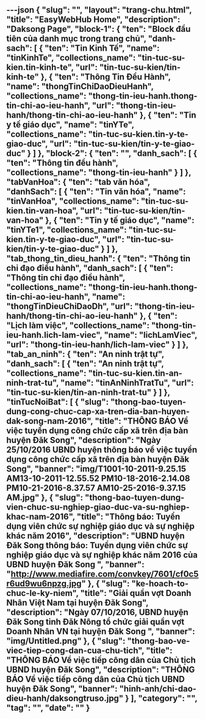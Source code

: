 ---json
{
    "slug": "",
    "layout": "trang-chu.html",
    "title": "EasyWebHub Home",
    "description": "Daksong Page",
    "block-1": {
        "ten": "Block đầu tiên của danh mục trong trang chủ",
        "danh-sach": [
            {
                "ten": "Tin Kinh Tế",
                "name": "tinKinhTe",
                "collections_name": "tin-tuc-su-kien.tin-kinh-te",
                "url": "tin-tuc-su-kien/tin-kinh-te"
            },
            {
                "ten": "Thông Tin Đều Hành",
                "name": "thongTinChiDaoDieuHanh",
                "collections_name": "thong-tin-ieu-hanh.thong-tin-chi-ao-ieu-hanh",
                "url": "thong-tin-ieu-hanh/thong-tin-chi-ao-ieu-hanh"
            },
            {
                "ten": "Tin y tế giáo dục",
                "name": "tinYTe",
                "collections_name": "tin-tuc-su-kien.tin-y-te-giao-duc",
                "url": "tin-tuc-su-kien/tin-y-te-giao-duc"
            }
        ]
    },
    "block-2": {
        "ten": "",
        "danh_sach": [
            {
                "ten": "Thông tin đều hành",
                "collections_name": "thong-tin-ieu-hanh"
            }
        ]
    },
    "tabVanHoa": {
        "ten": "tab văn hóa",
        "danhSach": [
            {
                "ten": "Tin văn hóa",
                "name": "tinVanHoa",
                "collections_name": "tin-tuc-su-kien.tin-van-hoa",
                "url": "tin-tuc-su-kien/tin-van-hoa"
            },
            {
                "ten": "Tin y tế giáo dục",
                "name": "tinYTe1",
                "collections_name": "tin-tuc-su-kien.tin-y-te-giao-duc",
                "url": "tin-tuc-su-kien/tin-y-te-giao-duc"
            }
        ]
    },
    "tab_thong_tin_dieu_hanh": {
        "ten": "Thông tin chỉ đạo điều hành",
        "danh_sach": [
            {
                "ten": "Thông tin chỉ đạo điều hành",
                "collections_name": "thong-tin-ieu-hanh.thong-tin-chi-ao-ieu-hanh",
                "name": "thongTinDieuChiDaoDh",
                "url": "thong-tin-ieu-hanh/thong-tin-chi-ao-ieu-hanh"
            },
            {
                "ten": "Lịch làm việc",
                "collections_name": "thong-tin-ieu-hanh.lich-lam-viec",
                "name": "lichLamViec",
                "url": "thong-tin-ieu-hanh/lich-lam-viec"
            }
        ]
    },
    "tab_an_ninh": {
        "ten": "An ninh trật tự",
        "danh_sach": [
            {
                "ten": "An ninh trật tự",
                "collections_name": "tin-tuc-su-kien.tin-an-ninh-trat-tu",
                "name": "tinAnNinhTratTu",
                "url": "tin-tuc-su-kien/tin-an-ninh-trat-tu"
            }
        ]
    },
    "tinTucNoiBat": [
        {
            "slug": "thong-bao-tuyen-dung-cong-chuc-cap-xa-tren-dia-ban-huyen-dak-song-nam-2016",
            "title": "THÔNG BÁO Về việc tuyển dụng công chức cấp xã trên địa bàn huyện Đăk Song",
            "description": "Ngày 25/10/2016 UBND huyện thông báo về việc tuyển dụng công chức cấp xã trên địa bàn huyện Đăk Song",
            "banner": "img/T1001-10-2011-9.25.15 AM13-10-2011-12.55.52 PM10-18-2016-2.14.08 PM10-21-2016-8.37.57 AM10-25-2016-9.37.15 AM.jpg"
        },
        {
            "slug": "thong-bao-tuyen-dung-vien-chuc-su-nghiep-giao-duc-va-su-nghiep-khac-nam-2016",
            "title": "Thông báo: Tuyển dụng viên chức sự nghiệp giáo dục và sự nghiệp khác năm 2016",
            "description": "UBND huyện Đăk Song thông báo: Tuyển dụng viên chức sự nghiệp giáo dục và sự nghiệp khác năm 2016 của UBND huyện Đăk Song ",
            "banner": "http://www.mediafire.com/convkey/7601/cf0c5r6ud9wu6npzg.jpg"
        },
        {
            "slug": "ke-hoach-to-chuc-le-ky-niem",
            "title": "Giải quần vợt Doanh Nhân Việt Nam tại huyện Đăk Song",
            "description": "Ngày 07/10/2016, UBND huyện Đăk Song tỉnh Đăk Nông tổ chức giải quần vợt Doanh Nhân VN tại huyện Đăk Song ",
            "banner": "img/Untitled.png"
        },
        {
            "slug": "thong-bao-ve-viec-tiep-cong-dan-cua-chu-tich",
            "title": "THÔNG BÁO Về việc tiếp công dân của Chủ tịch UBND huyện Đăk Song",
            "description": "THÔNG BÁO Về việc tiếp công dân của Chủ tịch UBND huyện Đăk Song",
            "banner": "hinh-anh/chi-dao-dieu-hanh/daksongtruso.jpg"
        }
    ],
    "category": "",
    "tag": "",
    "date": ""
}
---
